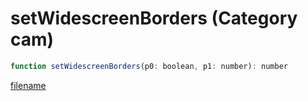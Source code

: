 # setWidescreenBorders (Category cam)

```js
function setWidescreenBorders(p0: boolean, p1: number): number
```

[filename](setWidescreenBorders_m.md ':include')